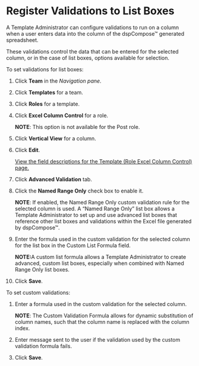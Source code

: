 # Register Validations to List Boxes

A Template Administrator can configure validations to run on a column
when a user enters data into the column of the dspCompose™ generated
spreadsheet.

These validations control the data that can be entered for the selected
column, or in the case of list boxes, options available for selection.

To set validations for list boxes:

1.  Click **Team** in the *Navigation pane*.

2.  Click **Templates** for a team.

3.  Click **Roles** for a template.

4.  Click **Excel Column Control** for a role.
    
    **NOTE**: This option is not available for the Post role.

5.  Click **Vertical View** for a column.

6.  Click **Edit**.
    
    [View the field descriptions for the Template (Role Excel Column
    Control)
    page.](../Page_Desc/Template_Role_Excel_Column_Control_H.htm)

7.  Click **Advanced Validation** tab.

8.  Click the **Named Range Only** check box to enable it.
    
    **NOTE**<span>: If enabled, the Named Range Only custom validation
    rule for the selected column is used. A “Named Range Only” list box
    allows a Template Administrator to set up and use advanced list
    boxes that reference other list boxes and validations within the
    Excel file generated by dspCompose™.</span>

9.  Enter the formula used in the custom validation for the selected
    column for the list box in the Custom List Formula field.
    
    **NOTE:**<span>A custom list formula allows a Template Administrator
    to create advanced, custom list boxes, especially when combined with
    Named Range Only list boxes.</span>

10. Click **Save**.

To set custom validations:

1.  Enter a formula used in the custom validation for the selected
    column.
    
    <span style="font-weight: bold;">NOTE</span>: The Custom Validation
    Formula allows for dynamic substitution of column names, such that
    the column name is replaced with the column index.

2.  Enter message sent to the user if the validation used by the custom
    validation formula fails.

3.  Click **Save**.
